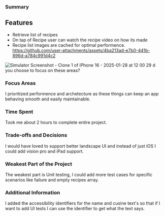 ### Summary
## Features
* Retrieve list of recipes
* On tap of Recipe user can watch the recipe video on how its made
* Recipe list images are cached for optimal performence.
https://github.com/user-attachments/assets/4ba213ad-e7b0-441b-896d-a784c991d4c2

![Simulator Screenshot - Clone 1 of iPhone 16 - 2025-01-28 at 12 00 29](https://github.com/user-attachments/assets/66582b8d-22e6-4b88-9824-4e1505db6555)
d you choose to focus on these areas?

### Focus Areas
I prioritized performence and archetecture as these things can keep an app behaving smooth and easily maintainable.
### Time Spent
Took me about 2 hours to complete entire project.
### Trade-offs and Decisions
I would have loved to support better landscape UI and instead of just iOS I could add vision pro and iPad support.
### Weakest Part of the Project
The weakest part is Unit testing, I could add more test cases for specific scenarios like failure and empty recipes array.
### Additional Information
I added the accessibility identifiers for the name and cusine text's so that if I want to add UI tests I can use the identifier to get what the text says.

